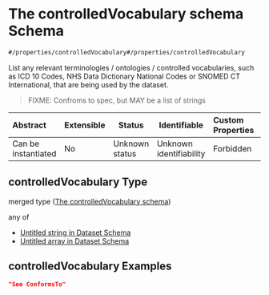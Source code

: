 # The controlledVocabulary schema Schema

```txt
#/properties/controlledVocabulary#/properties/controlledVocabulary
```

List any relevant terminologies / ontologies / controlled vocabularies, such as ICD 10 Codes, NHS Data Dictionary National Codes or SNOMED CT International, that are being used by the dataset.


> FIXME: Confroms to spec, but MAY be a list of strings
>

| Abstract            | Extensible | Status         | Identifiable            | Custom Properties | Additional Properties | Access Restrictions | Defined In                                                                    |
| :------------------ | ---------- | -------------- | ----------------------- | :---------------- | --------------------- | ------------------- | ----------------------------------------------------------------------------- |
| Can be instantiated | No         | Unknown status | Unknown identifiability | Forbidden         | Allowed               | none                | [dataset.schema.json\*](../schema/dataset.schema.json "open original schema") |

## controlledVocabulary Type

merged type ([The controlledVocabulary schema](dataset-properties-the-controlledvocabulary-schema.md))

any of

-   [Untitled string in Dataset Schema](dataset-properties-the-controlledvocabulary-schema-anyof-0.md "check type definition")
-   [Untitled array in Dataset Schema](dataset-properties-the-controlledvocabulary-schema-anyof-1.md "check type definition")

## controlledVocabulary Examples

```json
"See ConformsTo"
```
